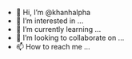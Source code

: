 - 👋 Hi, I’m @khanhalpha
- 👀 I’m interested in ...
- 🌱 I’m currently learning ...
- 💞️ I’m looking to collaborate on ...
- 📫 How to reach me ...

<!---
khanhalpha/khanhalpha is a ✨ special ✨ repository because its `README.md` (this file) appears on your GitHub profile.
You can click the Preview link to take a look at your changes.
--->
